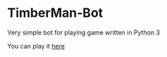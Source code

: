 # TimberMan-Bot

Very simple bot for playing game written in Python 3

You can play it [here](http://goo.gl/Vb8j1H)
